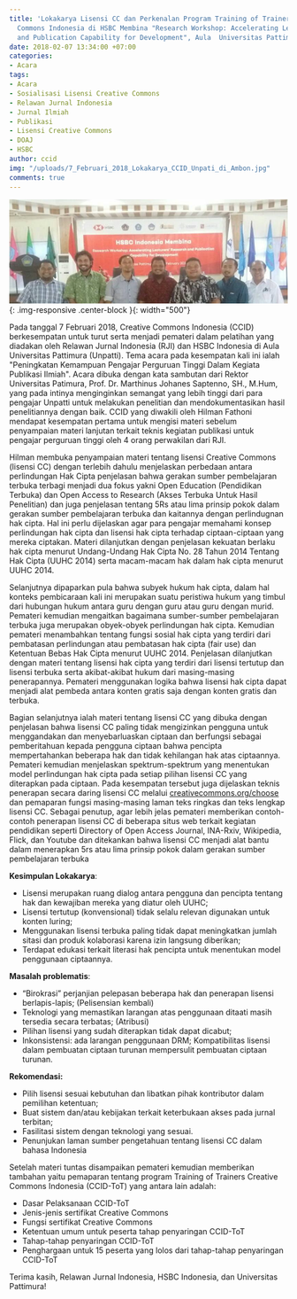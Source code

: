 ```yaml
---
title: 'Lokakarya Lisensi CC dan Perkenalan Program Training of Trainers Creative
  Commons Indonesia di HSBC Membina "Research Workshop: Accelerating Lecturers Research
  and Publication Capability for Development", Aula  Universitas Pattimura, Ambon'
date: 2018-02-07 13:34:00 +07:00
categories:
- Acara
tags:
- Acara
- Sosialisasi Lisensi Creative Commons
- Relawan Jurnal Indonesia
- Jurnal Ilmiah
- Publikasi
- Lisensi Creative Commons
- DOAJ
- HSBC
author: ccid
img: "/uploads/7_Februari_2018_Lokakarya_CCID_Unpati_di_Ambon.jpg"
comments: true
---
```


![7_Februari_2018_Lokakarya_CCID_Unpati_di_Ambon.jpg](/uploads/7_Februari_2018_Lokakarya_CCID_Unpati_di_Ambon.jpg){: .img-responsive .center-block }{: width="500"}

Pada tanggal 7 Februari 2018, Creative Commons Indonesia (CCID) berkesempatan untuk turut serta menjadi pemateri dalam pelatihan yang diadakan oleh Relawan Jurnal Indonesia (RJI) dan HSBC Indonesia di Aula Universitas Pattimura (Unpatti). Tema acara pada kesempatan kali ini ialah "Peningkatan Kemampuan Pengajar Perguruan Tinggi Dalam Kegiata Publikasi Ilmiah". Acara dibuka dengan kata sambutan dari Rektor Universitas Patimura, Prof. Dr. Marthinus Johanes Saptenno, SH., M.Hum, yang pada intinya menginginkan semangat yang lebih tinggi dari para pengajar Unpatti untuk melakukan penelitian dan mendokumentasikan hasil penelitiannya dengan baik. CCID yang diwakili oleh Hilman Fathoni mendapat kesempatan pertama untuk mengisi materi sebelum penyampaian materi lanjutan terkait teknis kegiatan publikasi untuk pengajar perguruan tinggi oleh 4 orang perwakilan dari RJI. 

Hilman membuka penyampaian  materi tentang lisensi Creative Commons (lisensi CC) dengan terlebih dahulu menjelaskan perbedaan antara perlindungan Hak Cipta penjelasan bahwa gerakan sumber pembelajaran terbuka terbagi menjadi dua fokus yakni Open Education (Pendidikan Terbuka) dan Open Access to Research (Akses Terbuka Untuk Hasil Penelitian) dan juga penjelasan tentang 5Rs atau lima prinsip pokok dalam gerakan sumber pembelajaran terbuka dan kaitannya dengan perlindugnan hak cipta. Hal ini perlu dijelaskan agar para pengajar memahami konsep perlindungan hak cipta dan lisensi hak cipta terhadap ciptaan-ciptaan yang mereka ciptakan. Materi dilanjutkan dengan penjelasan kekuatan berlaku hak cipta menurut Undang-Undang Hak Cipta No. 28 Tahun 2014 Tentang Hak Cipta (UUHC 2014) serta macam-macam hak dalam hak cipta menurut UUHC 2014. 

Selanjutnya dipaparkan pula bahwa subyek hukum hak cipta, dalam hal konteks pembicaraan kali ini merupakan suatu peristiwa hukum yang timbul dari hubungan hukum antara guru dengan guru atau guru dengan murid. Pemateri kemudian mengaitkan bagaimana sumber-sumber pembelajaran terbuka juga merupakan obyek-obyek perlindungan hak cipta. Kemudian pemateri menambahkan tentang fungsi sosial hak cipta yang terdiri dari pembatasan perlindungan atau pembatasan hak cipta (fair use) dan Ketentuan Bebas Hak Cipta menurut UUHC 2014. Penjelasan dilanjutkan dengan materi tentang lisensi hak cipta yang terdiri dari lisensi tertutup dan lisensi terbuka serta akibat-akibat hukum dari masing-masing penerapannya. Pemateri menggunakan logika bahwa lisensi hak cipta dapat menjadi alat pembeda antara konten gratis saja dengan konten gratis dan terbuka. 

Bagian selanjutnya ialah materi tentang lisensi CC yang dibuka dengan penjelasan bahwa lisensi CC paling tidak mengizinkan pengguna untuk menggandakan dan menyebarluaskan ciptaan dan berfungsi sebagai pemberitahuan kepada pengguna ciptaan bahwa pencipta mempertahankan beberapa hak dan tidak kehilangan hak atas ciptaannya. Pemateri kemudian menjelaskan spektrum-spektrum yang menentukan model perlindungan hak cipta pada setiap pilihan lisensi CC yang diterapkan pada ciptaan. Pada kesempatan tersebut juga dijelaskan teknis penerapan secara daring lisensi CC melalui [creativecommons.org/choose](creativecommons.org/choose) dan pemaparan fungsi masing-masing laman teks ringkas dan teks lengkap lisensi CC.  Sebagai penutup, agar lebih jelas pemateri memberikan contoh-contoh penerapan lisensi CC di beberapa situs web terkait kegiatan pendidikan seperti Directory of Open Access Journal, INA-Rxiv, Wikipedia, Flick, dan Youtube dan ditekankan bahwa lisensi CC menjadi alat bantu dalam menerapkan 5rs atau lima prinsip pokok dalam gerakan sumber pembelajaran terbuka

**Kesimpulan Lokakarya**:
* Lisensi merupakan ruang dialog antara pengguna dan pencipta tentang hak dan kewajiban mereka yang diatur oleh UUHC;
* Lisensi tertutup (konvensional) tidak selalu relevan digunakan untuk konten luring;
* Menggunakan lisensi terbuka paling tidak dapat meningkatkan jumlah sitasi dan produk kolaborasi karena izin langsung diberikan;
* Terdapat edukasi terkait literasi hak pencipta untuk menentukan model penggunaan ciptaannya.

**Masalah problematis**:
* “Birokrasi” perjanjian pelepasan beberapa hak dan penerapan lisensi berlapis-lapis; (Pelisensian kembali)
* Teknologi yang memastikan larangan atas penggunaan ditaati masih tersedia secara terbatas; (Atribusi)
* Pilihan lisensi yang sudah diterapkan tidak dapat dicabut;
* Inkonsistensi: ada larangan penggunaan DRM;
Kompatibilitas lisensi dalam pembuatan ciptaan turunan mempersulit pembuatan ciptaan turunan.

**Rekomendasi:**
* Pilih lisensi sesuai kebutuhan dan libatkan pihak kontributor dalam pemilihan ketentuan;
* Buat sistem dan/atau kebijakan terkait keterbukaan akses pada jurnal terbitan;
* Fasilitasi sistem dengan teknologi yang sesuai.
* Penunjukan laman sumber pengetahuan tentang lisensi CC dalam bahasa Indonesia

Setelah materi tuntas disampaikan pemateri kemudian memberikan tambahan yaitu pemaparan tentang program Training of Trainers Creative Commons Indonesia (CCID-ToT) yang antara lain adalah:

* Dasar Pelaksanaan CCID-ToT
* Jenis-jenis sertifikat Creative Commons
* Fungsi sertifikat Creative Commons
* Ketentuan umum untuk peserta tahap penyaringan CCID-ToT
* Tahap-tahap penyaringan CCID-ToT
* Penghargaan untuk 15 peserta yang lolos dari tahap-tahap penyaringan CCID-ToT

Terima kasih, Relawan Jurnal Indonesia, HSBC Indonesia, dan Universitas Pattimura!